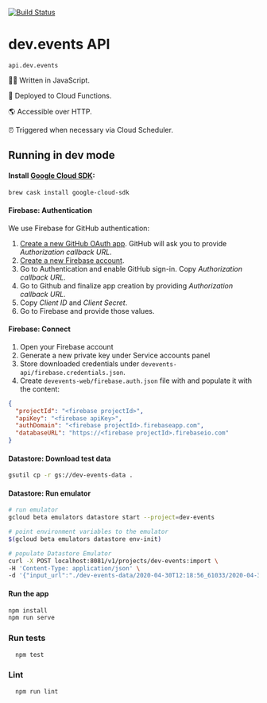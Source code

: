 [![Build Status](https://travis-ci.org/unicorncoding/devevents-api.svg?branch=master)](https://travis-ci.org/unicorncoding/devevents-api)

# dev.events API

```
api.dev.events
```

👩‍💻 Written in JavaScript.

🚀 Deployed to Cloud Functions.

🌎 Accessible over HTTP.

⏰ Triggered when necessary via Cloud Scheduler.

## Running in dev mode

#### Install [Google Cloud SDK](https://cloud.google.com/sdk/install):

```bash
brew cask install google-cloud-sdk
```

#### Firebase: Authentication

We use Firebase for GitHub authentication:

1. [Create a new GitHub OAuth app](https://github.com/settings/applications/new). GitHub will ask you to provide _Authorization callback URL_.
2. [Create a new Firebase account](https:///firebase.google.com).
3. Go to Authentication and enable GitHub sign-in. Copy _Authorization callback URL_.
4. Go to Github and finalize app creation by providing _Authorization callback URL_.
5. Copy _Client ID_ and _Client Secret_.
6. Go to Firebase and provide those values.

#### Firebase: Connect

1. Open your Firebase account
2. Generate a new private key under Service accounts panel
3. Store downloaded credentials under `devevents-api/firebase.credentials.json`.
4. Create `devevents-web/firebase.auth.json` file with and populate it with the content:

```json
{
  "projectId": "<firebase projectId>",
  "apiKey": "<firebase apiKey>",
  "authDomain": "<firebase projectId>.firebaseapp.com",
  "databaseURL": "https://<firebase projectId>.firebaseio.com"
}
```

#### Datastore: Download test data

```bash
gsutil cp -r gs://dev-events-data .
```

#### Datastore: Run emulator

```bash
# run emulator
gcloud beta emulators datastore start --project=dev-events

# point environment variables to the emulator
$(gcloud beta emulators datastore env-init)

# populate Datastore Emulator
curl -X POST localhost:8081/v1/projects/dev-events:import \
-H 'Content-Type: application/json' \
-d '{"input_url":"./dev-events-data/2020-04-30T12:18:56_61033/2020-04-30T12:18:56_61033.overall_export_metadata"}'
```

#### Run the app

```bash
npm install
npm run serve
```

### Run tests

```bash
  npm test
```

### Lint

```bash
  npm run lint
```